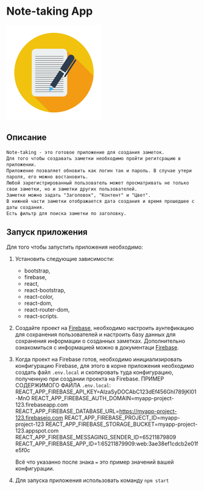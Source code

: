 # Note-taking App

<a href="https://github.com/leaderdsn/note-taking" title="logo-app"><img src="src/images/logo-app.jpg" width="250px"></a>

## Описание

    Note-taking - это готовое приложение для создания заметок.
    Для того чтобы создавать заметки необходимо пройти регитсрацию в приложении.
    Приложение позваляет обновить как логин так и пароль. В случае утери пароля, его можно востановить.
    Любой зарегистрированный пользователь может просматривать не только свои заметки, но и заметки других пользователей.
    Заметке можно задать "Заголовок", "Контент" и "Цвет". 
    В нижней части заметки отображается дата создания и время прошедшее с даты создания.
    Есть фильтр для поиска заметки по заголовку.

## Запуск приложения

Для того чтобы запустить приложения необходимо:
1.  Установить следующие зависимости:
    - bootstrap,
    - firebase,
    - react,
    - react-bootstrap,
    - react-color,
    - react-dom,
    - react-router-dom,
    - react-scripts.

             
2.  Cоздайте проект на [Firebase](https://firebase.google.com/), необходимо настроить аунтефикацию для сохранения пользователей и настроить
    базу данных для сохранения информации о созданных заметках. Дополнительно ознакомиться с информацией можно в документаци [Firebase](https://firebase.google.com/docs/web/setup?authuser=0).

3.  Когда проект на Firebase готов, необходимо инициализировать конфигурацию Firebase, для этого в корне приложения необходимо создать файл `.env.local` и скопировать
    туда конфигурацию, полученную при создании проекта на Firebase. 
    ПРИМЕР СОДЕРЖИМОГО ФАЙЛА `.env.local`:
        REACT_APP_FIREBASE_API_KEY=AIzaSyDOCAbC123dEf456GhI789jKl01-MnO
        REACT_APP_FIREBASE_AUTH_DOMAIN=myapp-project-123.firebaseapp.com
        REACT_APP_FIREBASE_DATABASE_URL=https://myapp-project-123.firebaseio.com
        REACT_APP_FIREBASE_PROJECT_ID=myapp-project-123
        REACT_APP_FIREBASE_STORAGE_BUCKET=myapp-project-123.appspot.com
        REACT_APP_FIREBASE_MESSAGING_SENDER_ID=65211879809
        REACT_APP_FIREBASE_APP_ID=1:65211879909:web:3ae38ef1cdcb2e01fe5f0c

    Всё что указанно после знака `=` это пример значений вашей конфигурации.

4.  Для запуска приложения использовать команду `npm start`

